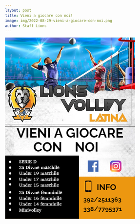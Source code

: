 ```yaml
--- 
layout: post
title: Vieni a giocare con noi!
image: img/2022-08-29-vieni-a-giocare-con-noi.png
author: Staff Lions
---
```


![Vieni a giocare con noi](/img/2022-08-29-vieni-a-giocare-con-noi.png)
